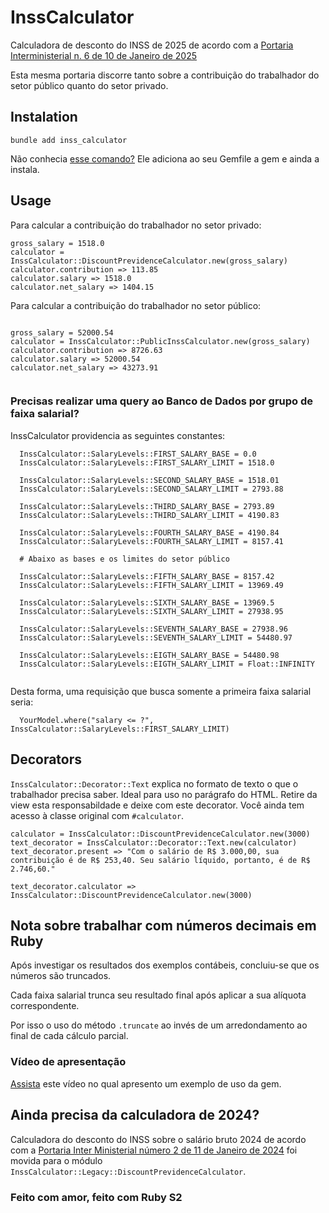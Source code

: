 # InssCalculator

Calculadora de desconto do INSS de 2025 de acordo com a [Portaria Interministerial n. 6 de 10 de Janeiro de 2025](https://www.in.gov.br/en/web/dou/-/portaria-interministerial-mps/mf-n-6-de-10-de-janeiro-de-2025-606526848)

Esta mesma portaria discorre tanto sobre a contribuição do trabalhador do setor público quanto do setor privado.

## Instalation

```
bundle add inss_calculator
```

Não conhecia [esse comando?](https://bundler.io/v2.5/man/bundle-add.1.html) Ele adiciona ao seu Gemfile a gem e ainda a instala.

## Usage

Para calcular a contribuição do trabalhador no setor privado:

```
gross_salary = 1518.0
calculator = InssCalculator::DiscountPrevidenceCalculator.new(gross_salary)
calculator.contribution => 113.85
calculator.salary => 1518.0
calculator.net_salary => 1404.15

```
Para calcular a contribuição do trabalhador no setor público:

```

gross_salary = 52000.54
calculator = InssCalculator::PublicInssCalculator.new(gross_salary)
calculator.contribution => 8726.63
calculator.salary => 52000.54
calculator.net_salary => 43273.91

```
```
```
### Precisas realizar uma query ao Banco de Dados por grupo de faixa salarial?

InssCalculator providencia as seguintes constantes:

```
  InssCalculator::SalaryLevels::FIRST_SALARY_BASE = 0.0
  InssCalculator::SalaryLevels::FIRST_SALARY_LIMIT = 1518.0

  InssCalculator::SalaryLevels::SECOND_SALARY_BASE = 1518.01
  InssCalculator::SalaryLevels::SECOND_SALARY_LIMIT = 2793.88

  InssCalculator::SalaryLevels::THIRD_SALARY_BASE = 2793.89
  InssCalculator::SalaryLevels::THIRD_SALARY_LIMIT = 4190.83

  InssCalculator::SalaryLevels::FOURTH_SALARY_BASE = 4190.84
  InssCalculator::SalaryLevels::FOURTH_SALARY_LIMIT = 8157.41

  # Abaixo as bases e os limites do setor público

  InssCalculator::SalaryLevels::FIFTH_SALARY_BASE = 8157.42
  InssCalculator::SalaryLevels::FIFTH_SALARY_LIMIT = 13969.49

  InssCalculator::SalaryLevels::SIXTH_SALARY_BASE = 13969.5
  InssCalculator::SalaryLevels::SIXTH_SALARY_LIMIT = 27938.95

  InssCalculator::SalaryLevels::SEVENTH_SALARY_BASE = 27938.96
  InssCalculator::SalaryLevels::SEVENTH_SALARY_LIMIT = 54480.97

  InssCalculator::SalaryLevels::EIGTH_SALARY_BASE = 54480.98
  InssCalculator::SalaryLevels::EIGTH_SALARY_LIMIT = Float::INFINITY


```

Desta forma, uma requisição que busca somente a primeira faixa salarial seria:

```
  YourModel.where("salary <= ?", InssCalculator::SalaryLevels::FIRST_SALARY_LIMIT)
```

## Decorators

`InssCalculator::Decorator::Text` explica no formato de texto o que o trabalhador precisa saber.
Ideal para uso no parágrafo do HTML. Retire da view esta responsabildade e deixe com este decorator.
Você ainda tem acesso à classe original com `#calculator`.

```
calculator = InssCalculator::DiscountPrevidenceCalculator.new(3000)
text_decorator = InssCalculator::Decorator::Text.new(calculator)
text_decorator.present => "Com o salário de R$ 3.000,00, sua contribuição é de R$ 253,40. Seu salário líquido, portanto, é de R$ 2.746,60."

text_decorator.calculator => InssCalculator::DiscountPrevidenceCalculator.new(3000)

```

## Nota sobre trabalhar com números decimais em Ruby

Após investigar os resultados dos exemplos contábeis, concluiu-se que os números são truncados.

Cada faixa salarial trunca seu resultado final após aplicar a sua alíquota correspondente.

Por isso o uso do método `.truncate` ao invés de um arredondamento ao final de cada cálculo parcial.

### Vídeo de apresentação

[Assista](https://youtu.be/Eu5htw8qb4k?si=mpog6q0PJpxxuEjX) este vídeo no qual apresento um exemplo de uso da gem.

## Ainda precisa da calculadora de 2024?

Calculadora do desconto do INSS sobre o salário bruto 2024 de acordo com a [Portaria Inter Ministerial
número 2 de 11 de Janeiro de 2024](https://www.in.gov.br/en/web/dou/-/portaria-interministerial-mps/mf-n-2-de-11-de-janeiro-de-2024-537035232) foi movida para o módulo `InssCalculator::Legacy::DiscountPrevidenceCalculator`.

### Feito com amor, feito com Ruby S2
